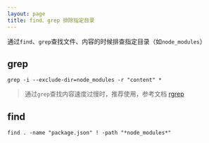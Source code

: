 ```yaml
---
layout: page
title: find、grep 排除指定目录
---
```


通过`find`、`grep`查找文件、内容的时候排查指定目录（如`node_modules`）

## grep
```shell
grep -i --exclude-dir=node_modules -r "content" *
```

> 通过`grep`查找内容速度过慢时，推荐使用，参考文档 [rgrep](https://z.wiki/tech/ripgrep.html)

## find
```shell
find . -name "package.json" ! -path "*node_modules*"
```


